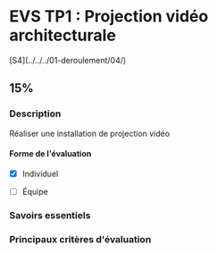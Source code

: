 # EVS TP1 : <!-- %: BLOC1 -->Projection vidéo architecturale<!-- %; -->


 <!-- %: SEANCE_EVS_1 -->[S4](../../../01-deroulement/04/)<!-- %; -->
 

##  <!-- %: PONDERATION_EVS_1 -->15%<!-- %; -->

### Description

<!-- %: DESCRIPTION_EVS_1  -->
Réaliser une installation de projection vidéo
<!-- %; -->

#### Forme de l'évaluation

* [x] Individuel
* [ ] Équipe


### Savoirs essentiels

[ <!-- %: BLOC_1 --> <!-- %; -->](../../../03-savoirs/01/)


### Principaux critères d'évaluation
 
